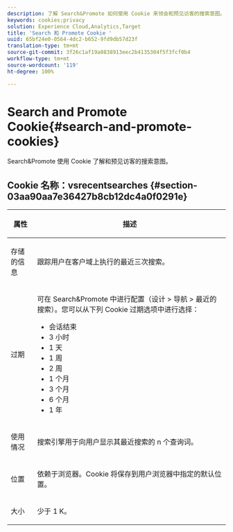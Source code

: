 ```yaml
---
description: 了解 Search&Promote 如何使用 Cookie 来领会和预见访客的搜索意图。
keywords: cookies;privacy
solution: Experience Cloud,Analytics,Target
title: 'Search 和 Promote Cookie '
uuid: 65bf24e0-0564-4dc2-b652-9fd9db57d23f
translation-type: tm+mt
source-git-commit: 3f26c1af19a0838913eec2b4135304f5f3fcf0b4
workflow-type: tm+mt
source-wordcount: '119'
ht-degree: 100%

---
```



# Search and Promote Cookie{#search-and-promote-cookies}

Search&amp;Promote 使用 Cookie 了解和预见访客的搜索意图。

## Cookie 名称：vsrecentsearches {#section-03aa90aa7e36427b8cb12dc4a0f0291e}

<table id="table_34AA90F2FFB84500A77D8F4C5008D453"> 
 <thead> 
  <tr> 
   <th colname="col1" class="entry"> <p>属性 </p> </th> 
   <th colname="col2" class="entry"> <p>描述 </p> </th> 
  </tr> 
 </thead>
 <tbody> 
  <tr> 
   <td colname="col1"> <p>存储的信息 </p> </td> 
   <td colname="col2"> <p> 跟踪用户在客户域上执行的最近三次搜索。 </p> </td> 
  </tr> 
  <tr> 
   <td colname="col1"> <p> 过期 </p> </td> 
   <td colname="col2"> <p>可在 Search&amp;Promote 中进行配置（<span class="uicontrol">设计</span> &gt; <span class="uicontrol">导航</span> &gt; <span class="uicontrol">最近的搜索</span>）。您可以从下列 Cookie 过期选项中进行选择： </p> <p> 
     <ul id="ul_28F564A6337D497699D5247F755981B8"> 
      <li id="li_6478BB5AF82341F787F92D03E277DBBB">会话结束 </li> 
      <li id="li_AF88B165365D4A63A82CB6ADD4542D66"> 3 小时 </li> 
      <li id="li_339475FBAB2248348B54073A2386819D">1 天 </li> 
      <li id="li_F30E6EF7A7FF467DB995D86AD0DF623B">1 周 </li> 
      <li id="li_77E18CF7EF8E4B24BAC5440D2B87844B">2 周 </li> 
      <li id="li_E8A5FF4C97F64BB087422B16AD1F61DB">1 个月 </li> 
      <li id="li_C170092F7E5649FE876925B58E6C8580">3 个月 </li> 
      <li id="li_08BD465A900A48BDA1283263047A33FD">6 个月 </li> 
      <li id="li_85FEDE0283F7426B9AF49C72B5089257">1 年 </li> 
     </ul> </p> </td> 
  </tr> 
  <tr> 
   <td colname="col1"> <p> 使用情况 </p> </td> 
   <td colname="col2"> <p>搜索引擎用于向用户显示其最近搜索的 n 个查询词。 </p> </td> 
  </tr> 
  <tr> 
   <td colname="col1"> <p> 位置 </p> </td> 
   <td colname="col2"> <p>依赖于浏览器。Cookie 将保存到用户浏览器中指定的默认位置。 </p> </td> 
  </tr> 
  <tr> 
   <td colname="col1"> <p> 大小 </p> </td> 
   <td colname="col2"> <p>少于 1 K。 </p> </td> 
  </tr> 
 </tbody> 
</table>

